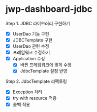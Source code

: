 # jwp-dashboard-jdbc
Step 1. JDBC 라이브러리 구현하기
- [x] UserDao 기능 구현
- [x] JDBCTemplate 구현
- [x] UserDao 관련 수정
- [x] 프레임워크 수정하기
- [x] Application 수정
  - [x] 바뀐 프레임워크에 맞게 수정
  - [x] JdbcTemplate 설정 반영

Step 2. JdbcTemplate 리팩토링
- [x] Exception 처리
- [x] try with resource 적용
- [x] 콜백 적용 